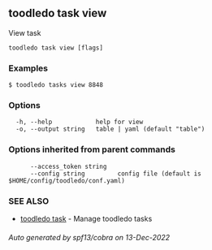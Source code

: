 ## toodledo task view

View task

```
toodledo task view [flags]
```

### Examples

```
$ toodledo tasks view 8848	

```

### Options

```
  -h, --help            help for view
  -o, --output string   table | yaml (default "table")
```

### Options inherited from parent commands

```
      --access_token string   
      --config string         config file (default is $HOME/config/toodledo/conf.yaml)
```

### SEE ALSO

* [toodledo task](toodledo_task.md)	 - Manage toodledo tasks

###### Auto generated by spf13/cobra on 13-Dec-2022
